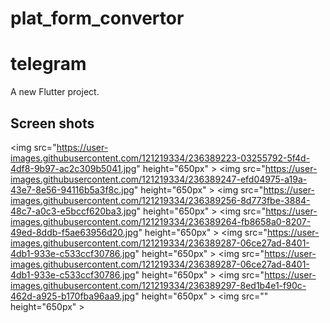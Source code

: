 # plat_form_convertor

# telegram

A new Flutter project.

## Screen shots
<img src="https://user-images.githubusercontent.com/121219334/236389223-03255792-5f4d-4df8-9b97-ac2c309b5041.jpg" height="650px" >
<img src="https://user-images.githubusercontent.com/121219334/236389247-efd04975-a19a-43e7-8e56-94116b5a3f8c.jpg" height="650px" >
<img src="https://user-images.githubusercontent.com/121219334/236389256-8d773fbe-3884-48c7-a0c3-e5bccf620ba3.jpg" height="650px" >
<img src="https://user-images.githubusercontent.com/121219334/236389264-fb8658a0-8207-49ed-8ddb-f5ae63956d20.jpg" height="650px" >
<img src="https://user-images.githubusercontent.com/121219334/236389287-06ce27ad-8401-4db1-933e-c533ccf30786.jpg" height="650px" >
<img src="https://user-images.githubusercontent.com/121219334/236389287-06ce27ad-8401-4db1-933e-c533ccf30786.jpg" height="650px" >
<img src="https://user-images.githubusercontent.com/121219334/236389297-8ed1b4e1-f90c-462d-a925-b170fba96aa9.jpg" height="650px" >
<img src="" height="650px" >
